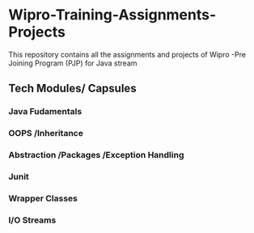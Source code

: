 # Wipro-Training-Assignments-Projects
This repository contains all the assignments and projects of Wipro -Pre Joining Program (PJP) for Java stream
## Tech Modules/ Capsules
### Java Fudamentals
### OOPS /Inheritance
### Abstraction /Packages /Exception Handling
### Junit
### Wrapper Classes
### I/O Streams

